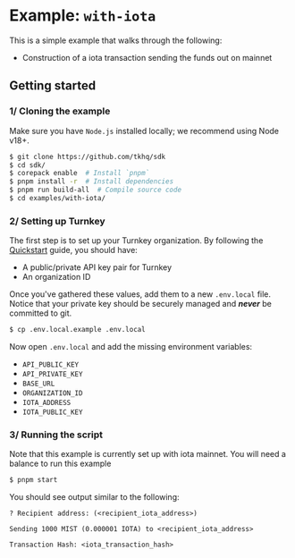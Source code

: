 # Example: `with-iota`

This is a simple example that walks through the following:

- Construction of a iota transaction sending the funds out on mainnet

## Getting started

### 1/ Cloning the example

Make sure you have `Node.js` installed locally; we recommend using Node v18+.

```bash
$ git clone https://github.com/tkhq/sdk
$ cd sdk/
$ corepack enable  # Install `pnpm`
$ pnpm install -r  # Install dependencies
$ pnpm run build-all  # Compile source code
$ cd examples/with-iota/
```

### 2/ Setting up Turnkey

The first step is to set up your Turnkey organization. By following the [Quickstart](https://docs.turnkey.com/getting-started/quickstart) guide, you should have:

- A public/private API key pair for Turnkey
- An organization ID

Once you've gathered these values, add them to a new `.env.local` file. Notice that your private key should be securely managed and **_never_** be committed to git.

```bash
$ cp .env.local.example .env.local
```

Now open `.env.local` and add the missing environment variables:

- `API_PUBLIC_KEY`
- `API_PRIVATE_KEY`
- `BASE_URL`
- `ORGANIZATION_ID`
- `IOTA_ADDRESS`
- `IOTA_PUBLIC_KEY`

### 3/ Running the script

Note that this example is currently set up with iota mainnet. You will need a balance to run this example

```bash
$ pnpm start
```

You should see output similar to the following:

```
? Recipient address: (<recipient_iota_address>)

Sending 1000 MIST (0.000001 IOTA) to <recipient_iota_address>

Transaction Hash: <iota_transaction_hash>
```
